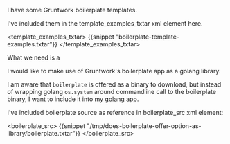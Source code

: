 I have some Gruntwork boilerplate templates.

I've included them in the template_examples_txtar xml element here.

<template_examples_txtar>
{{snippet "boilerplate-template-examples.txtar"}}
</template_examples_txtar>

What we need is a

I would like to make use of Gruntwork's boilerplate app as a golang library.

I am aware that `boilerplate` is offered as a binary to download, but instead of wrapping golang `os.system` around commandline call to the boilerplate binary, I want to include it into my golang app.

I've included boilerplate source as reference in boilerplate_src xml element:

<boilerplate_src>
{{snippet "/tmp/does-boilerplate-offer-option-as-library/boilerplate.txtar"}}
</boilerplate_src>
